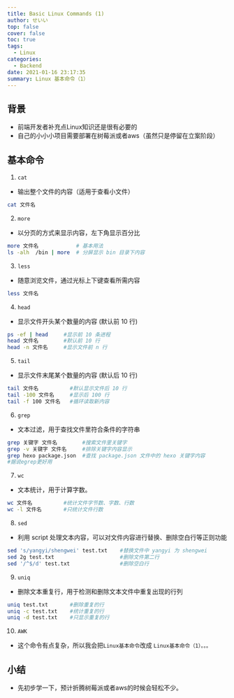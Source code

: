 ```yaml
---
title: Basic Linux Commands (1)
author: せいい
top: false
cover: false
toc: true
tags:
  - Linux
categories:
  - Backend
date: 2021-01-16 23:17:35
summary: Linux 基本命令（1）
---
```


## 背景
* 前端开发者补充点Linux知识还是很有必要的
* 自己的小小小项目需要部署在树莓派或者aws（虽然只是停留在立案阶段）

## 基本命令
1. `cat`
* 输出整个文件的内容（适用于查看小文件）
```bash
cat 文件名
```

2. `more`
* 以分页的方式来显示内容，左下角显示百分比
```bash
more 文件名            # 基本用法     
ls -alh  /bin | more  # 分屏显示 bin 目录下内容
```

3. `less`
* 随意浏览文件，通过光标上下键查看所需内容
```bash
less 文件名
```

4. `head`
* 显示文件开头某个数量的内容 (默认前 10 行)
```bash
ps -ef | head     #显示前 10 条进程
head 文件名        #默认前 10 行
head -n 文件名     #显示文件前 n 行
```

5. `tail`
* 显示文件末尾某个数量的内容 (默认后 10 行)
```bash
tail 文件名          #默认显示文件后 10 行
tail -100 文件名     #显示后 100 行
tail -f 100 文件名   #循环读取新内容
```

6. `grep`
* 文本过滤，用于查找文件里符合条件的字符串
```bash
grep 关键字 文件名        #搜索文件里关键字
grep -v 关键字 文件名     #排除关键字内容显示
grep hexo package.json  #查找 package.json 文件中的 hexo 关键字内容
#据说egrep更好用
```

7. `wc`
* 文本统计，用于计算字数。
```bash
wc 文件名          #统计文件字节数、字数、行数
wc -l 文件名       #只统计文件行数
```

8. `sed`
* 利用 script 处理文本内容，可以对文件内容进行替换、删除空白行等正则功能
```bash
sed 's/yangyi/shengwei' test.txt    #替换文件中 yangyi 为 shengwei
sed 2g test.txt                     #删除文件第二行
sed '/^$/d' test.txt                #删除空白行
```

9. `uniq`
* 删除文本重复行，用于检测和删除文本文件中重复出现的行列
```bash
uniq test.txt       #删除重复的行
uniq -c test.txt    #统计重复的行
uniq -d test.txt    #只显示重复的行
```

10. `AWK`
* 这个命令有点复杂，所以我会把`Linux基本命令`改成 `Linux基本命令（1）。。。`

## 小结
* 先初步学一下，预计折腾树莓派或者aws的时候会轻松不少。
